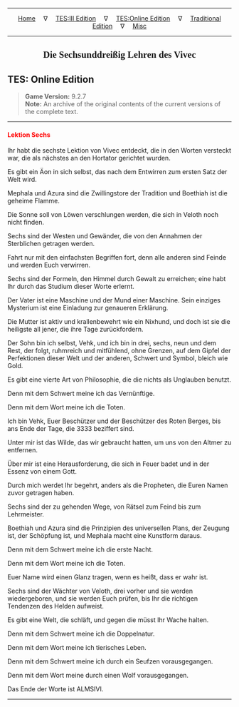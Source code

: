 
---

<!-- Jekyll Page Links -->

<center>
<a href="../../../../index.html">Home</a>
&emsp;&nabla;&emsp;
<a href="../../../index-tes3.html">TES:III Edition</a>
&emsp;&nabla;&emsp;
<a href="../../../index-teso.html">TES:Online Edition</a>
&emsp;&nabla;&emsp;
<a href="../../../index-traditional.html">Traditional Edition</a>
&emsp;&nabla;&emsp;
<a href="../../../index-misc.html">Misc</a>
</center>

<!-- Markdown Body Below: -->

---

<center>
<h2><span style="font-family:Georgia">Die Sechsunddreißig Lehren des Vivec</span></h2>
</center>

## TES: Online Edition

> __Game Version:__ 9.2.7\
> __Note:__ An archive of the original contents of the current versions of the complete text.

---

#### <span style="color:red">Lektion Sechs</span>

Ihr habt die sechste Lektion von Vivec entdeckt, die in den Worten versteckt war, die als nächstes an den Hortator gerichtet wurden.

Es gibt ein Äon in sich selbst, das nach dem Entwirren zum ersten Satz der Welt wird.

Mephala und Azura sind die Zwillingstore der Tradition und Boethiah ist die geheime Flamme.

Die Sonne soll von Löwen verschlungen werden, die sich in Veloth noch nicht finden.

Sechs sind der Westen und Gewänder, die von den Annahmen der Sterblichen getragen werden.

Fahrt nur mit den einfachsten Begriffen fort, denn alle anderen sind Feinde und werden Euch verwirren.

Sechs sind der Formeln, den Himmel durch Gewalt zu erreichen; eine habt Ihr durch das Studium dieser Worte erlernt.

Der Vater ist eine Maschine und der Mund einer Maschine. Sein einziges Mysterium ist eine Einladung zur genaueren Erklärung.

Die Mutter ist aktiv und krallenbewehrt wie ein Nixhund, und doch ist sie die heiligste all jener, die ihre Tage zurückfordern.

Der Sohn bin ich selbst, Vehk, und ich bin in drei, sechs, neun und dem Rest, der folgt, ruhmreich und mitfühlend, ohne Grenzen, auf dem Gipfel der Perfektionen dieser Welt und der anderen, Schwert und Symbol, bleich wie Gold.

Es gibt eine vierte Art von Philosophie, die die nichts als Unglauben benutzt.

Denn mit dem Schwert meine ich das Vernünftige.

Denn mit dem Wort meine ich die Toten.

Ich bin Vehk, Euer Beschützer und der Beschützer des Roten Berges, bis ans Ende der Tage, die 3333 beziffert sind.

Unter mir ist das Wilde, das wir gebraucht hatten, um uns von den Altmer zu entfernen.

Über mir ist eine Herausforderung, die sich in Feuer badet und in der Essenz von einem Gott.

Durch mich werdet Ihr begehrt, anders als die Propheten, die Euren Namen zuvor getragen haben.

Sechs sind der zu gehenden Wege, von Rätsel zum Feind bis zum Lehrmeister.

Boethiah und Azura sind die Prinzipien des universellen Plans, der Zeugung ist, der Schöpfung ist, und Mephala macht eine Kunstform daraus.

Denn mit dem Schwert meine ich die erste Nacht.

Denn mit dem Wort meine ich die Toten.

Euer Name wird einen Glanz tragen, wenn es heißt, dass er wahr ist.

Sechs sind der Wächter von Veloth, drei vorher und sie werden wiedergeboren, und sie werden Euch prüfen, bis Ihr die richtigen Tendenzen des Helden aufweist.

Es gibt eine Welt, die schläft, und gegen die müsst Ihr Wache halten.

Denn mit dem Schwert meine ich die Doppelnatur.

Denn mit dem Wort meine ich tierisches Leben.

Denn mit dem Schwert meine ich durch ein Seufzen vorausgegangen.

Denn mit dem Wort meine durch einen Wolf vorausgegangen.

Das Ende der Worte ist ALMSIVI.

---
